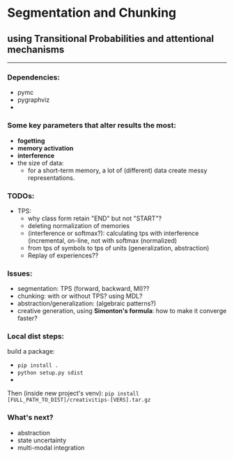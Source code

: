 # Segmentation and Chunking
## using Transitional Probabilities and attentional mechanisms

____________________________
### Dependencies:
- pymc
- pygraphviz
- 
### Some key parameters that alter results the most:

- **fogetting**
- **memory activation**
- **interference**
- the size of data:
    - for a short-term memory, a lot of (different) data create messy representations.

### TODOs:
- TPS:
  - why class form retain "END" but not "START"?
  - deleting normalization of memories 
  - (interference or softmax?): calculating tps with interference (incremental, on-line, not with softmax (normalized)
  - from tps of symbols to tps of units (generalization, abstraction)
  - Replay of experiences?? 


### Issues: 
- segmentation: TPS (forward, backward, MI)??
- chunking: with or without TPS? using MDL?
- abstraction/generalization: (algebraic patterns?)
- creative generation, using **Simonton's formula**: how to make it converge faster?


### Local dist steps:
build a package:
- `pip install .`
- `python setup.py sdist`
- 

Then (inside new project's venv):
`pip install [FULL_PATH_TO_DIST]/creativitips-[VERS].tar.gz`


### What's next?

- abstraction
- state uncertainty
- multi-modal integration